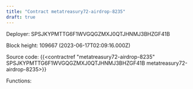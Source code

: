 ```yaml
---
title: "Contract metatreasury72-airdrop-8235"
draft: true
---
```

Deployer: SPSJKYPMTTG6F1WVGQGZMXJ0QTJHNMJ3BHZGF41B


 



Block height: 109667 (2023-06-17T02:09:16.000Z)

Source code: {{<contractref "metatreasury72-airdrop-8235" SPSJKYPMTTG6F1WVGQGZMXJ0QTJHNMJ3BHZGF41B metatreasury72-airdrop-8235>}}

Functions:


